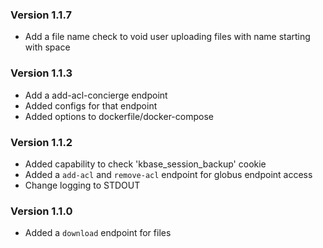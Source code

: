 
### Version 1.1.7
- Add a file name check to void user uploading files with name starting with space

### Version 1.1.3
- Add a add-acl-concierge endpoint
- Added configs for that endpoint
- Added options to dockerfile/docker-compose

### Version 1.1.2
- Added capability to check 'kbase_session_backup' cookie
- Added a `add-acl` and `remove-acl` endpoint for globus endpoint access
- Change logging to STDOUT


### Version 1.1.0
- Added a `download` endpoint for files
